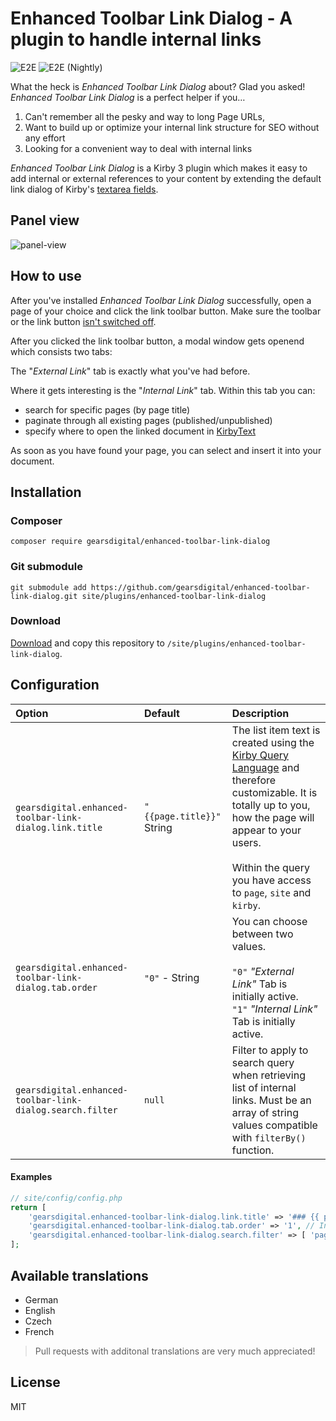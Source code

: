 # Enhanced Toolbar Link Dialog - A plugin to handle internal links

![E2E](https://github.com/gearsdigital/enhanced-toolbar-link-dialog/workflows/E2E/badge.svg) ![E2E (Nightly)](https://github.com/gearsdigital/enhanced-toolbar-link-dialog/workflows/E2E%20(Nightly)/badge.svg)

What the heck is *Enhanced Toolbar Link Dialog* about? Glad you asked! *Enhanced Toolbar Link Dialog* is a perfect helper if you…

1. Can't remember all the pesky and way to long Page URLs,
2. Want to build up or optimize your internal link structure for SEO without any effort
3. Looking for a convenient way to deal with internal links

*Enhanced Toolbar Link Dialog* is a Kirby 3 plugin which makes it easy to add internal or external references to your content by extending the default link dialog of Kirby's [textarea fields](https://getkirby.com/docs/reference/panel/fields/textarea#toolbar).

## Panel view

![panel-view](https://user-images.githubusercontent.com/965069/72836833-a97fc600-3c8d-11ea-958f-76af3d919ec4.gif)

## How to use

After you've installed *Enhanced Toolbar Link Dialog* successfully, open a page of your choice and click the link toolbar button. Make sure the toolbar or the link button [isn't switched off](https://getkirby.com/docs/reference/panel/fields/textarea#toolbar__disabling-the-toolbar).

After you clicked the link toolbar button, a modal window gets openend which consists two tabs:

The "*External Link*" tab is exactly what you've had before.

Where it gets interesting is the "*Internal Link*" tab. Within this tab you can:

- search for specific pages (by page title)
- paginate through all existing pages (published/unpublished)
- specify where to open the linked document in [KirbyText](https://getkirby.com/docs/reference/text/kirbytags)

As soon as you have found your page, you can select and insert it into your document.

## Installation

### Composer

```
composer require gearsdigital/enhanced-toolbar-link-dialog
```

### Git submodule

```
git submodule add https://github.com/gearsdigital/enhanced-toolbar-link-dialog.git site/plugins/enhanced-toolbar-link-dialog
```

### Download

[Download](https://github.com/gearsdigital/enhanced-toolbar-link-dialog/releases/latest) and copy this repository to `/site/plugins/enhanced-toolbar-link-dialog`.

## Configuration

| Option | Default | Description |
|:---|:---|:---|
| `gearsdigital.enhanced-toolbar-link-dialog.link.title ` | `"{{page.title}}"` String | The list item text is created using the [Kirby Query Language](https://getkirby.com/docs/guide/blueprints/query-language) and therefore customizable. It is totally up to you, how the page will appear to your users.<br><br>Within the query you have access to `page`, `site` and `kirby`. |
| `gearsdigital.enhanced-toolbar-link-dialog.tab.order ` | `"0"` - String |  You can choose between two values. <br><br>`"0"` _"External Link"_ Tab is initially active.<br>`"1"` _"Internal Link"_ Tab is initially active.|
| `gearsdigital.enhanced-toolbar-link-dialog.search.filter ` | `null` | Filter to apply to search query when retrieving list of internal links. Must be an array of string values compatible with `filterBy()` function. |

#### Examples
```php
// site/config/config.php
return [
    'gearsdigital.enhanced-toolbar-link-dialog.link.title' => '### {{ page.title }} ###',
    'gearsdigital.enhanced-toolbar-link-dialog.tab.order' => '1', // Internal Link Tab is active
    'gearsdigital.enhanced-toolbar-link-dialog.search.filter' => [ 'page_type', '==', 'textpage' ]
];
```

## Available translations

- German
- English
- Czech
- French

> Pull requests with additonal translations are very much appreciated!

## License

MIT
